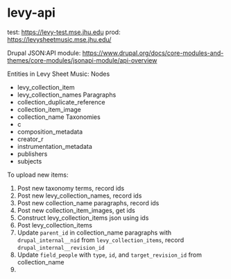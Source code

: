 # levy-api

test: https://levy-test.mse.jhu.edu
prod: https://levysheetmusic.mse.jhu.edu/


Drupal JSON:API module: https://www.drupal.org/docs/core-modules-and-themes/core-modules/jsonapi-module/api-overview

Entities in Levy Sheet Music:
Nodes
- levy_collection_item
- levy_collection_names
Paragraphs
 - collection_duplicate_reference
 - collection_item_image
 - collection_name
Taxonomies
 - c
 - composition_metadata
 - creator_r
 - instrumentation_metadata
 - publishers
 - subjects

To upload new items:
1. Post new taxonomy terms, record ids
2. Post new levy_collection_names, record ids
3. Post new collection_name paragraphs, record ids
4. Post new collection_item_images, get ids
5. Construct levy_collection_items json using ids
6. Post levy_collection_items
7. Update `parent_id` in collection_name paragraphs with `drupal_internal__nid` from `levy_collection_items`, record `drupal_internal__revision_id`
8. Update `field_people` with `type`, `id`, and `target_revision_id` from collection_name
9. 
